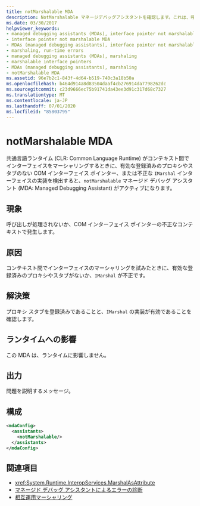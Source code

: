 ```yaml
---
title: notMarshalable MDA
description: NotMarshalable マネージデバッグアシスタントを確認します。これは、呼び出しが処理されない場合、または COM インターフェイスポインターのコンテキストが間違っている場合にアクティブ化される可能性があります。
ms.date: 03/30/2017
helpviewer_keywords:
- managed debugging assistants (MDAs), interface pointer not marshalable
- interface pointer not marshalable MDA
- MDAs (managed debugging assistants), interface pointer not marshalable
- marshaling, run-time errors
- managed debugging assistants (MDAs), marshaling
- marshalable interface pointers
- MDAs (managed debugging assistants), marshaling
- notMarshalable MDA
ms.assetid: 96e7b2c1-843f-4d64-b519-740c3a18b50a
ms.openlocfilehash: b464d914a8d83504daaf4cb276914da7798262dc
ms.sourcegitcommit: c23d9666ec75b91741da43ee3d91c317d68c7327
ms.translationtype: MT
ms.contentlocale: ja-JP
ms.lasthandoff: 07/01/2020
ms.locfileid: "85803795"
---
```

# <a name="notmarshalable-mda"></a>notMarshalable MDA
共通言語ランタイム (CLR: Common Language Runtime) がコンテキスト間でインターフェイスをマーシャリングするときに、有効な登録済みのプロキシやスタブのない COM インターフェイス ポインター、または不正な `IMarshal` インターフェイスの実装を検出すると、`notMarshalable` マネージド デバッグ アシスタント (MDA: Managed Debugging Assistant) がアクティブになります。  
  
## <a name="symptoms"></a>現象  
 呼び出しが処理されないか、COM インターフェイス ポインターの不正なコンテキストで発生します。  
  
## <a name="cause"></a>原因  
 コンテキスト間でインターフェイスのマーシャリングを試みたときに、有効な登録済みのプロキシやスタブがないか、`IMarshal` が不正です。  
  
## <a name="resolution"></a>解決策  
 プロキシ スタブを登録済みであることと、`IMarshal` の実装が有効であることを確認します。  
  
## <a name="effect-on-the-runtime"></a>ランタイムへの影響  
 この MDA は、ランタイムに影響しません。  
  
## <a name="output"></a>出力  
 問題を説明するメッセージ。  
  
## <a name="configuration"></a>構成  
  
```xml  
<mdaConfig>  
  <assistants>  
    <notMarshalable/>  
  </assistants>  
</mdaConfig>  
```  
  
## <a name="see-also"></a>関連項目

- <xref:System.Runtime.InteropServices.MarshalAsAttribute>
- [マネージド デバッグ アシスタントによるエラーの診断](diagnosing-errors-with-managed-debugging-assistants.md)
- [相互運用マーシャリング](../interop/interop-marshaling.md)
